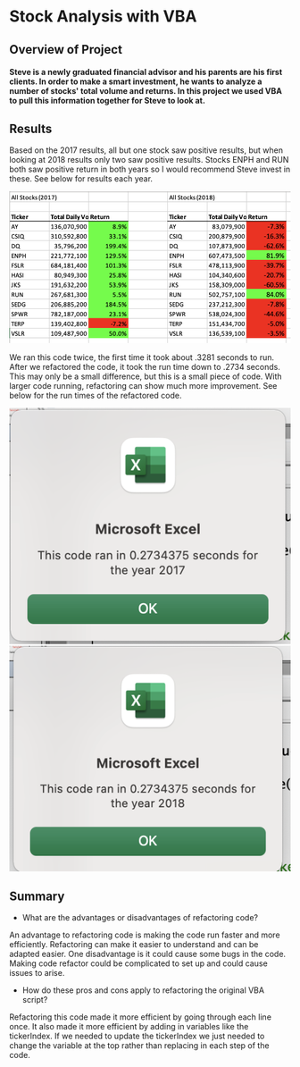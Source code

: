 # Stock Analysis with VBA

## Overview of Project

#### Steve is a newly graduated financial advisor and his parents are his first clients. In order to make a smart investment, he wants to analyze a number of stocks' total volume and returns. In this project we used VBA to pull this information together for Steve to look at.   

## Results


Based on the 2017 results, all but one stock saw positive results, but when looking at 2018 results only two saw positive results. Stocks ENPH and RUN both saw positive return in both years so I would recommend Steve invest in these. See below for results each year. 

![Alt Image Text](https://github.com/mkback/stock-analysis/blob/master/Resources/Results.png)

We ran this code twice, the first time it took about .3281 seconds to run. After we refactored the code, it took the run time down to .2734 seconds. This may only be a small difference, but this is a small piece of code. With larger code running, refactoring can show much more improvement. See below for the run times of the refactored code. 

![Alt Image Text](https://github.com/mkback/stock-analysis/blob/master/Resources/VBA_Challenge_2017.png)
![Alt Image Text](https://github.com/mkback/stock-analysis/blob/master/Resources/VBA_Challenge_2018.png)

## Summary

- What are the advantages or disadvantages of refactoring code?

An advantage to refactoring code is making the code run faster and more efficiently. Refactoring can make it easier to understand and can be adapted easier. One disadvantage is it could cause some bugs in the code. Making code refactor could be complicated to set up and could cause issues to arise.

- How do these pros and cons apply to refactoring the original VBA script?

Refactoring this code made it more efficient by going through each line once. It also made it more efficient by adding in variables like the tickerIndex. If we needed to update the tickerIndex we just needed to change the variable at the top rather than replacing in each step of the code.  
 
